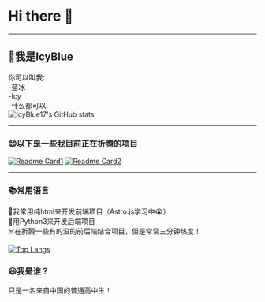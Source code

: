 # Hi there 👋  
***  
## 👋我是IcyBlue  
你可以叫我:  
-蓝冰  
-Icy  
-什么都可以  
![IcyBlue17's GitHub stats](https://github-readme-stats.vercel.app/api?username=icyblue17&theme=tokyonight&show_icons=true)  
***  
### 😊以下是一些我目前正在折腾的项目  
[![Readme Card1](https://github-readme-stats.vercel.app/api/pin/?username=icyblue17&repo=Onedrive-proxy-workers&theme=tokyonight)](https://github.com/IcyBlue17/Onedrive-proxy-workers)
[![Readme Card2](https://github-readme-stats.vercel.app/api/pin/?username=icyblue17&repo=Telegram_userinfo_api&theme=tokyonight)](https://github.com/IcyBlue17/Telegram_userinfo_api)  
***  
### 📚常用语言  
🤔我常用纯html来开发前端项目（Astro.js学习中😭）  
🐍用Python3来开发后端项目  
☠️在折腾一些有的没的前后端结合项目，但是常常三分钟热度！  

[![Top Langs](https://github-readme-stats.vercel.app/api/top-langs/?username=icyblue17&layout=compact&hide=batchfile&theme=tokyonight)](https://github.com/icyblue17)

### 😃我是谁？  
只是一名来自中国的普通高中生！
